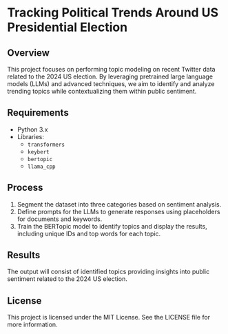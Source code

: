 # Tracking Political Trends Around US Presidential Election

## Overview
This project focuses on performing topic modeling on recent Twitter data related to the 2024 US election. By leveraging pretrained large language models (LLMs) and advanced techniques, we aim to identify and analyze trending topics while contextualizing them within public sentiment.

## Requirements
- Python 3.x
- Libraries:
  - `transformers`
  - `keybert`
  - `bertopic`
  - `llama_cpp`
<!---
## Setup
1. **Download Pretrained LLMs**: 
   - Download the following files from Hugging Face:
     - `OpenHermes-2.5-Mistral-7B-GGUF`
     - `dolphin-2.7-mixtral-8x7b-GGUF`
   
   These files contain the pretrained models necessary for topic modeling.

2. **Load the Quantized LLM**: 
   - Use the `llama_cpp` library to load the quantized LLMs, which reduces the computational requirements and facilitates efficient processing.

3. **Models Used**:
   - **KeyBERT**: Fast keyword extraction model for identifying relevant keywords from the data.
   - **LlamaCPP**: Utilizes the quantized LLM to generate contextually relevant responses based on the input data.
-->

## Process
1. Segment the dataset into three categories based on sentiment analysis.
2. Define prompts for the LLMs to generate responses using placeholders for documents and keywords.
3. Train the BERTopic model to identify topics and display the results, including unique IDs and top words for each topic.

## Results
The output will consist of identified topics providing insights into public sentiment related to the 2024 US election.

## License
This project is licensed under the MIT License. See the LICENSE file for more information.

